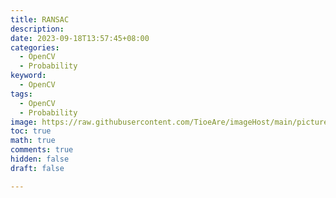 ```yaml
---
title: RANSAC
description:
date: 2023-09-18T13:57:45+08:00
categories:
  - OpenCV
  - Probability
keyword:
  - OpenCV
tags:
  - OpenCV
  - Probability
image: https://raw.githubusercontent.com/TioeAre/imageHost/main/pictures/72581865_p0_master1200.jpg
toc: true
math: true
comments: true
hidden: false
draft: false

---
```


